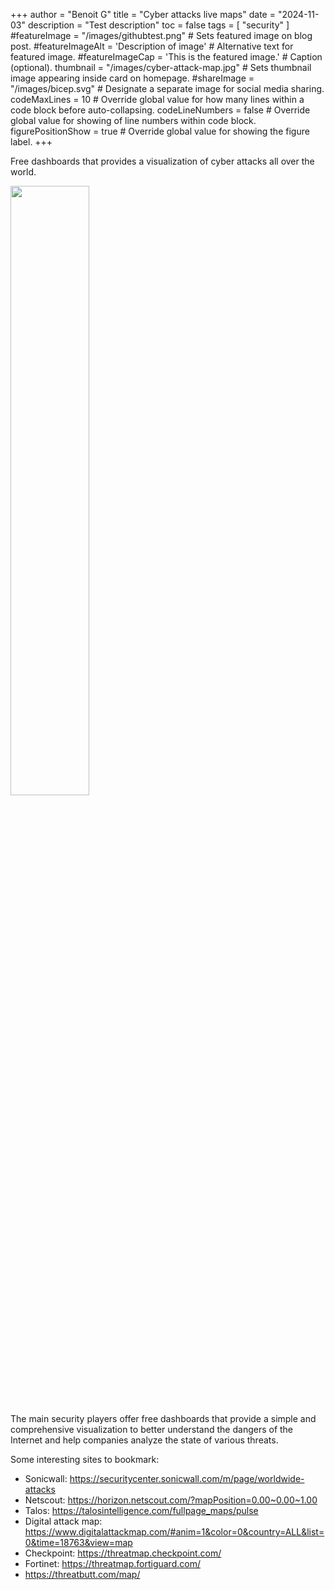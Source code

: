 +++
author = "Benoit G"
title = "Cyber attacks live maps"
date = "2024-11-03"
description = "Test description"
toc = false
tags = [
  "security"
]
#featureImage = "/images/githubtest.png" # Sets featured image on blog post.
#featureImageAlt = 'Description of image' # Alternative text for featured image.
#featureImageCap = 'This is the featured image.' # Caption (optional).
thumbnail = "/images/cyber-attack-map.jpg" # Sets thumbnail image appearing inside card on homepage.
#shareImage = "/images/bicep.svg" # Designate a separate image for social media sharing.
codeMaxLines = 10 # Override global value for how many lines within a code block before auto-collapsing.
codeLineNumbers = false # Override global value for showing of line numbers within code block.
figurePositionShow = true # Override global value for showing the figure label.
+++

Free dashboards that provides a visualization of cyber attacks all over the world.
<!--more-->

<img src="/images/cyber-attack-map.jpg" width="50%" height="50%">

The main security players offer free dashboards that provide a simple and comprehensive visualization to better understand the dangers of the Internet and help companies analyze the state of various threats.

Some interesting sites to bookmark:

- Sonicwall: https://securitycenter.sonicwall.com/m/page/worldwide-attacks
- Netscout: https://horizon.netscout.com/?mapPosition=0.00~0.00~1.00
- Talos: https://talosintelligence.com/fullpage_maps/pulse
- Digital attack map: https://www.digitalattackmap.com/#anim=1&color=0&country=ALL&list=0&time=18763&view=map
- Checkpoint: https://threatmap.checkpoint.com/
- Fortinet: https://threatmap.fortiguard.com/
- https://threatbutt.com/map/